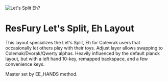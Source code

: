 ![Let's Split Eh?](https://imgur.com/a/riUxwpl)

# ResFury Let's Split, Eh Layout

This layout specializes the Let's Split, Eh for Colevrak users that occasionally let others play with their toys. Adjust layer allows swapping to Colemak/Dvorak/Qwerty alphas. Heavily influenced by the default planck layout, but with a left hand 10-key, remapped backspace, and a few convenience keys.

Master set by EE_HANDS method.